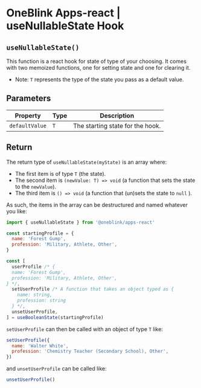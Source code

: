# OneBlink Apps-react | useNullableState Hook

## `useNullableState()`

This function is a react hook for state of type of your choosing. It comes with two memoized functions, one for setting state and one for clearing it.

- Note: `T` represents the type of the state you pass as a default value.

## Parameters

| Property       | Type | Description                      |
| -------------- | ---- | -------------------------------- |
| `defaultValue` | `T`  | The starting state for the hook. |

## Return

The return type of `useNullableState(myState)` is an array where:

- The first item is of type `T` (the state).
- The second item is `(newValue: T) => void` (a function that sets the state to the `newValue`).
- The third item is `() => void` (a function that (un)sets the state to `null` ).

As such, the items in the array can be destructured and named whatever you like:

```js
import { useNullableState } from '@oneblink/apps-react'

const startingProfile = {
  name: 'Forest Gump',
  profession: 'Military, Athlete, Other',
}

const [
  userProfile /* {
  name: 'Forest Gump',
  profession: 'Military, Athlete, Other',
} */,
  setUserProfile /* A function that takes an object typed as {
    name: string,
    profession: string
  } */,
  unsetUserProfile,
] = useBooleanState(startingProfile)
```

`setUserProfile` can then be called with an object of type `T` like:

```js
setUserProfile({
  name: 'Walter White',
  profession: 'Chemistry Teacher (Secondary School), Other',
})
```

and `unsetUserProfile` can be called like:

```js
unsetUserProfile()
```

